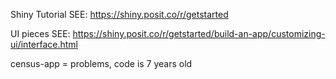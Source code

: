 Shiny Tutorial
SEE: https://shiny.posit.co/r/getstarted

UI pieces
SEE: https://shiny.posit.co/r/getstarted/build-an-app/customizing-ui/interface.html


census-app = problems,   code is 7 years old
